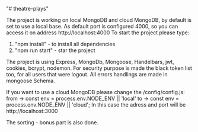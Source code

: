 "# theatre-plays" 

The project is working on local MongoDB and cloud MongoDB, by default is set to use a local base.
As default port is configured  4000, so you can access it on address http://localhost:4000
To start the project please type:
1) "npm install" - to install all dependencies
2) "npm run start" - star the project

The project is using Express, MongoDb, Mongoose, Handelbars, jwt, cookies, bcrypt, nodemon.
For security purpose is made the black token list too, for all users that were logout.
All errors handlings are made in mongoose Schema.

If you want to use a cloud MongoDB please change the /config/config.js:
from -> const env = process.env.NODE_ENV || 'local' 
to -> const env = process.env.NODE_ENV || 'cloud';
In this case the adress and port will be http://localhost:3000

The sorting - bonus part is also done.
